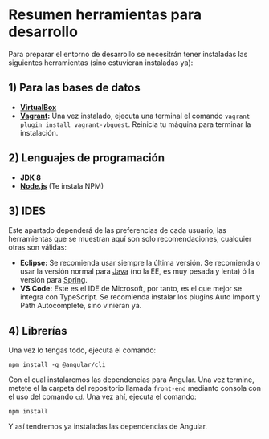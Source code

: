 # Resumen herramientas para desarrollo
Para preparar el entorno de desarrollo se necesitrán tener instaladas las siguientes herramientas (sino estuvieran instaladas ya):
## 1) Para las bases de datos
* **[VirtualBox](https://www.virtualbox.org/wiki/Downloads)**
* **[Vagrant](https://www.vagrantup.com/downloads.html):** Una vez instalado, ejecuta una terminal el comando ```vagrant plugin install vagrant-vbguest```. Reinicia tu máquina para terminar la instalación.

## 2) Lenguajes de programación
* **[JDK 8](http://www.oracle.com/technetwork/java/javase/downloads/jdk8-downloads-2133151.html)**
* **[Node.js](https://nodejs.org/es/)** (Te instala NPM)

## 3) IDES
Este apartado dependerá de las preferencias de cada usuario, las herramientas que se muestran aquí son solo recomendaciones, cualquier otras son válidas:
* **Eclipse:** Se recomienda usar siempre la última versión. Se recomienda o usar la versión normal para [Java](https://www.eclipse.org/downloads/packages/eclipse-ide-java-developers/oxygen2) (no la EE, es muy pesada y lenta) ó la versión para [Spring](https://spring.io/tools/sts).
* **VS Code:** Este es el IDE de Microsoft, por tanto, es el que mejor se integra con TypeScript. Se recomienda instalar los plugins Auto Import y Path Autocomplete, sino vinieran ya.

## 4) Librerías
Una vez lo tengas todo, ejecuta el comando:
```
npm install -g @angular/cli
```
Con el cual instalaremos las dependencias para Angular. Una vez termine, metete el la carpeta del repositorio llamada ```front-end``` medianto consola con el uso del comando ```cd```. Una vez ahí, ejecuta el comando: 
```
npm install
```
Y así tendremos ya instaladas las dependencias de Angular.